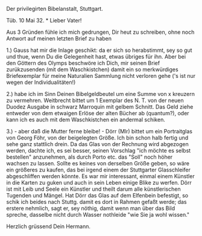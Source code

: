 Der privilegirten Bibelanstalt, Stuttgart.

 Tüb. 10 Mai 32. <Donnerstg>*
Lieber Vater!

Aus 3 Gründen fühle ich mich gedrungen, Dir heut zu schreiben, ohne noch Antwort auf meinen letzten Brief zu haben

1.) Gauss hat mir die Inlage geschikt: da er sich so herabstimmt, sey so gut und thue, wenn Du die Gelegenheit hast, etwas übriges für ihn. Aber bei den Göttern des Olymps beschwöre ich Dich, mir seinen Brief zurükzusenden (mit dem Waschkistchen) damit ein so merkwürdiges Briefexemplar für meine Naturalien Sammlung nicht verloren gehe ('s ist nur wegen der Individualitäten!)

2.) habe ich im Sinn Deinen Bibelgeldbeutel um eine Summe von x kreuzern zu vermehren. Weitbrecht bittet um 1 Exemplar des N. T. von der neuen Duodez Ausgabe in schwarz Marroquin mit gelbem Schnitt. Das Geld ziehe entweder von dem etwaigen Erlöse der alten Bücher ab (quantum?), oder kann ich es auch mit dem Waschkistchen ein andermal schiken.

3.) - aber daß die Mutter ferne bleibe! - Dörr (Mlr) bittet um ein Portraitglas von Georg Föhr, von der beigelegten Größe. Ich bin schon halb fertig und sehe ganz stattlich drein. Da das Glas von der Rechnung wird abgezogen werden, dachte ich, es sei besser, seinen Vorschlag "ich möchte es selbst bestellen" anzunehmen, als durch Porto etc. das "Soll" noch höher wachsen zu lassen. Sollte es keines von derselben Größe geben, so wäre ein größeres zu kaufen, das bei irgend einem der Stuttgarter Glasschleifer abgeschliffen werden könnte. Es war mir interessant, einmal einem Künstler in die Karten zu guken und auch in sein Leben einige Blike zu werfen. Dörr ist mit Leib und Seele ein Künstler und theilt darum alle künstlerischen Tugenden und Mängel. Hat Dörr das Glas auf dem Elfenbein befestigt, so schik ich beides nach Stuttg. damit es dort in Rahmen gefaßt werde; das erstere nehmlich, sagt er, sey nöthig, damit wenn man über das Bild spreche, dasselbe nicht durch Wasser nothleide "wie Sie ja wohl wissen."

Herzlich grüssend
 Dein Hermann.
